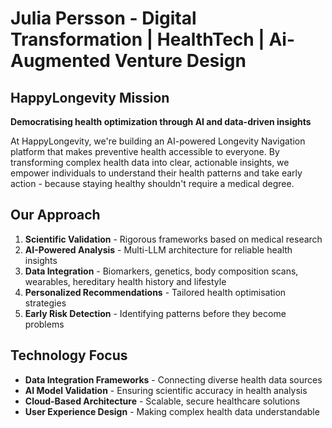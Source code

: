 # Julia Persson - Digital Transformation | HealthTech | Ai-Augmented Venture Design

## HappyLongevity Mission

**Democratising health optimization through AI and data-driven insights**

At HappyLongevity, we're building an AI-powered Longevity Navigation platform that makes preventive health accessible to everyone. By transforming complex health data into clear, actionable insights, we empower individuals to understand their health patterns and take early action - because staying healthy shouldn't require a medical degree.

## Our Approach

1. **Scientific Validation** - Rigorous frameworks based on medical research
2. **AI-Powered Analysis** - Multi-LLM architecture for reliable health insights
3. **Data Integration** - Biomarkers, genetics, body composition scans, wearables, hereditary health history and lifestyle
4. **Personalized Recommendations** - Tailored health optimisation strategies
5. **Early Risk Detection** - Identifying patterns before they become problems

## Technology Focus

- **Data Integration Frameworks** - Connecting diverse health data sources
- **AI Model Validation** - Ensuring scientific accuracy in health analysis
- **Cloud-Based Architecture** - Scalable, secure healthcare solutions
- **User Experience Design** - Making complex health data understandable